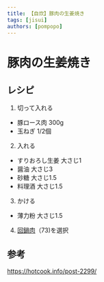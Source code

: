 ```yaml
---
title: 【自炊】豚肉の生姜焼き
tags: [jisui]
authors: [pompopo]
---
```


# 豚肉の生姜焼き
## レシピ

1. 切って入れる
  - 豚ロース肉 300g
  - 玉ねぎ 1/2個
2. 入れる 
  - すりおろし生姜 大さじ1
  - 醤油 大さじ3
  - 砂糖 大さじ1.5
  - 料理酒 大さじ1.5
3. かける
  - 薄力粉 大さじ1.5
4. [回鍋肉](https://cocoroplus.jp.sharp/kitchen/recipe/hotcook/KN-HW24G/R4073)（73)を選択


## 参考
https://hotcook.info/post-2299/
